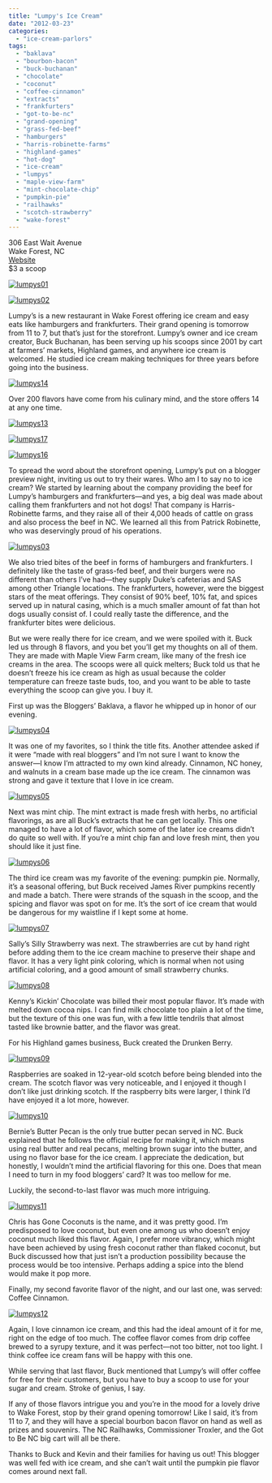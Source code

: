 ```yaml
---
title: "Lumpy's Ice Cream"
date: "2012-03-23"
categories:
  - "ice-cream-parlors"
tags:
  - "baklava"
  - "bourbon-bacon"
  - "buck-buchanan"
  - "chocolate"
  - "coconut"
  - "coffee-cinnamon"
  - "extracts"
  - "frankfurters"
  - "got-to-be-nc"
  - "grand-opening"
  - "grass-fed-beef"
  - "hamburgers"
  - "harris-robinette-farms"
  - "highland-games"
  - "hot-dog"
  - "ice-cream"
  - "lumpys"
  - "maple-view-farm"
  - "mint-chocolate-chip"
  - "pumpkin-pie"
  - "railhawks"
  - "scotch-strawberry"
  - "wake-forest"
---
```


306 East Wait Avenue\
Wake Forest, NC\
[Website](http://lumpysicecream.com/)\
$3 a scoop

[![](http://s3.amazonaws.com/thegourmez-wpmedia/2012/03/lumpys01.jpg "lumpys01")](http://s3.amazonaws.com/thegourmez-wpmedia/2012/03/lumpys01.jpg)

[![](http://s3.amazonaws.com/thegourmez-wpmedia/2012/03/lumpys02.jpg "lumpys02")](http://s3.amazonaws.com/thegourmez-wpmedia/2012/03/lumpys02.jpg)

Lumpy’s is a new restaurant in Wake Forest offering ice cream and easy eats like hamburgers and frankfurters. Their grand opening is tomorrow from 11 to 7, but that’s just for the storefront. Lumpy’s owner and ice cream creator, Buck Buchanan, has been serving up his scoops since 2001 by cart at farmers’ markets, Highland games, and anywhere ice cream is welcomed. He studied ice cream making techniques for three years before going into the business.




<div class="caption">

[![](http://s3.amazonaws.com/thegourmez-wpmedia/2012/03/lumpys14.jpg "lumpys14")](http://s3.amazonaws.com/thegourmez-wpmedia/2012/03/lumpys14.jpg)</div>


Over 200 flavors have come from his culinary mind, and the store offers 14 at any one time.

[![](http://s3.amazonaws.com/thegourmez-wpmedia/2012/03/lumpys13.jpg "lumpys13")](http://s3.amazonaws.com/thegourmez-wpmedia/2012/03/lumpys13.jpg)

[![](http://s3.amazonaws.com/thegourmez-wpmedia/2012/03/lumpys17.jpg "lumpys17")](http://s3.amazonaws.com/thegourmez-wpmedia/2012/03/lumpys17.jpg)

[![](http://s3.amazonaws.com/thegourmez-wpmedia/2012/03/lumpys16.jpg "lumpys16")](http://s3.amazonaws.com/thegourmez-wpmedia/2012/03/lumpys16.jpg)

To spread the word about the storefront opening, Lumpy’s put on a blogger preview night, inviting us out to try their wares. Who am I to say no to ice cream? We started by learning about the company providing the beef for Lumpy’s hamburgers and frankfurters—and yes, a big deal was made about calling them frankfurters and not hot dogs! That company is Harris-Robinette farms, and they raise all of their 4,000 heads of cattle on grass and also process the beef in NC. We learned all this from Patrick Robinette, who was deservingly proud of his operations.

[![](http://s3.amazonaws.com/thegourmez-wpmedia/2012/03/lumpys03.jpg "lumpys03")](http://s3.amazonaws.com/thegourmez-wpmedia/2012/03/lumpys03.jpg)

We also tried bites of the beef in forms of hamburgers and frankfurters. I definitely like the taste of grass-fed beef, and their burgers were no different than others I’ve had—they supply Duke’s cafeterias and SAS among other Triangle locations. The frankfurters, however, were the biggest stars of the meat offerings. They consist of 90% beef, 10% fat, and spices served up in natural casing, which is a much smaller amount of fat than hot dogs usually consist of. I could really taste the difference, and the frankfurter bites were delicious.

But we were really there for ice cream, and we were spoiled with it. Buck led us through 8 flavors, and you bet you’ll get my thoughts on all of them. They are made with Maple View Farm cream, like many of the fresh ice creams in the area. The scoops were all quick melters; Buck told us that he doesn’t freeze his ice cream as high as usual because the colder temperature can freeze taste buds, too, and you want to be able to taste everything the scoop can give you. I buy it.

First up was the Bloggers’ Baklava, a flavor he whipped up in honor of our evening.

[![](http://s3.amazonaws.com/thegourmez-wpmedia/2012/03/lumpys04.jpg "lumpys04")](http://s3.amazonaws.com/thegourmez-wpmedia/2012/03/lumpys04.jpg)

It was one of my favorites, so I think the title fits. Another attendee asked if it were “made with real bloggers” and I’m not sure I want to know the answer—I know I’m attracted to my own kind already. Cinnamon, NC honey, and walnuts in a cream base made up the ice cream. The cinnamon was strong and gave it texture that I love in ice cream.

[![](http://s3.amazonaws.com/thegourmez-wpmedia/2012/03/lumpys05.jpg "lumpys05")](http://s3.amazonaws.com/thegourmez-wpmedia/2012/03/lumpys05.jpg)

Next was mint chip. The mint extract is made fresh with herbs, no artificial flavorings, as are all Buck’s extracts that he can get locally. This one managed to have a lot of flavor, which some of the later ice creams didn’t do quite so well with. If you’re a mint chip fan and love fresh mint, then you should like it just fine.

[![](http://s3.amazonaws.com/thegourmez-wpmedia/2012/03/lumpys06.jpg "lumpys06")](http://s3.amazonaws.com/thegourmez-wpmedia/2012/03/lumpys06.jpg)

The third ice cream was my favorite of the evening: pumpkin pie. Normally, it’s a seasonal offering, but Buck received James River pumpkins recently and made a batch. There were strands of the squash in the scoop, and the spicing and flavor was spot on for me. It’s the sort of ice cream that would be dangerous for my waistline if I kept some at home.

[![](http://s3.amazonaws.com/thegourmez-wpmedia/2012/03/lumpys07.jpg "lumpys07")](http://s3.amazonaws.com/thegourmez-wpmedia/2012/03/lumpys07.jpg)

Sally’s Silly Strawberry was next. The strawberries are cut by hand right before adding them to the ice cream machine to preserve their shape and flavor. It has a very light pink coloring, which is normal when not using artificial coloring, and a good amount of small strawberry chunks.

[![](http://s3.amazonaws.com/thegourmez-wpmedia/2012/03/lumpys08.jpg "lumpys08")](http://s3.amazonaws.com/thegourmez-wpmedia/2012/03/lumpys08.jpg)

Kenny’s Kickin’ Chocolate was billed their most popular flavor. It’s made with melted down cocoa nips. I can find milk chocolate too plain a lot of the time, but the texture of this one was fun, with a few little tendrils that almost tasted like brownie batter, and the flavor was great.

For his Highland games business, Buck created the Drunken Berry.

[![](http://s3.amazonaws.com/thegourmez-wpmedia/2012/03/lumpys09.jpg "lumpys09")](http://s3.amazonaws.com/thegourmez-wpmedia/2012/03/lumpys09.jpg)

Raspberries are soaked in 12-year-old scotch before being blended into the cream. The scotch flavor was very noticeable, and I enjoyed it though I don’t like just drinking scotch. If the raspberry bits were larger, I think I’d have enjoyed it a lot more, however.

[![](http://s3.amazonaws.com/thegourmez-wpmedia/2012/03/lumpys10.jpg "lumpys10")](http://s3.amazonaws.com/thegourmez-wpmedia/2012/03/lumpys10.jpg)

Bernie’s Butter Pecan is the only true butter pecan served in NC. Buck explained that he follows the official recipe for making it, which means using real butter and real pecans, melting brown sugar into the butter, and using no flavor base for the ice cream. I appreciate the dedication, but honestly, I wouldn’t mind the artificial flavoring for this one. Does that mean I need to turn in my food bloggers’ card? It was too mellow for me.

Luckily, the second-to-last flavor was much more intriguing.

[![](http://s3.amazonaws.com/thegourmez-wpmedia/2012/03/lumpys11.jpg "lumpys11")](http://s3.amazonaws.com/thegourmez-wpmedia/2012/03/lumpys11.jpg)

Chris has Gone Coconuts is the name, and it was pretty good. I’m predisposed to love coconut, but even one among us who doesn’t enjoy coconut much liked this flavor. Again, I prefer more vibrancy, which might have been achieved by using fresh coconut rather than flaked coconut, but Buck discussed how that just isn’t a production possibility because the process would be too intensive. Perhaps adding a spice into the blend would make it pop more.

Finally, my second favorite flavor of the night, and our last one, was served: Coffee Cinnamon.

[![](http://s3.amazonaws.com/thegourmez-wpmedia/2012/03/lumpys12.jpg "lumpys12")](http://s3.amazonaws.com/thegourmez-wpmedia/2012/03/lumpys12.jpg)

Again, I love cinnamon ice cream, and this had the ideal amount of it for me, right on the edge of too much. The coffee flavor comes from drip coffee brewed to a syrupy texture, and it was perfect—not too bitter, not too light. I think coffee ice cream fans will be happy with this one.

While serving that last flavor, Buck mentioned that Lumpy’s will offer coffee for free for their customers, but you have to buy a scoop to use for your sugar and cream. Stroke of genius, I say.

If any of those flavors intrigue you and you’re in the mood for a lovely drive to Wake Forest, stop by their grand opening tomorrow! Like I said, it’s from 11 to 7, and they will have a special bourbon bacon flavor on hand as well as prizes and souvenirs. The NC Railhawks, Commissioner Troxler, and the Got to Be NC big cart will all be there.

Thanks to Buck and Kevin and their families for having us out! This blogger was well fed with ice cream, and she can’t wait until the pumpkin pie flavor comes around next fall.

